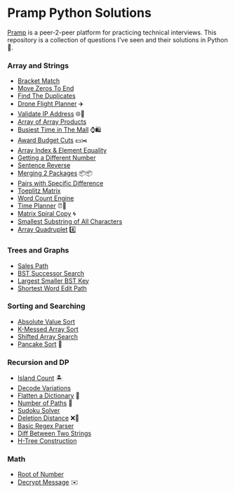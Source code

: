 # Pramp Python Solutions
[Pramp](http://pramp.com) is a peer-2-peer platform for practicing technical interviews. This repository is a collection of questions I've seen and their solutions in Python 🐍.

### Array and Strings
* [Bracket Match](code/bracket_match.py)
* [Move Zeros To End](code/move_zeros.py)
* [Find The Duplicates](code/find_duplicates.py)
* [Drone Flight Planner](code/drone_flight_planner.py) ✈️
* [Validate IP Address](code/validate_ip_address.py) 🌐📍 
* [Array of Array Products](code/array_products.py)
* [Busiest Time in The Mall](code/busiest_time_in_mall.py) ⌚🛍️
* [Award Budget Cuts](code/award_budget_cuts.py) 💵✂️
* [Array Index & Element Equality](code/arr_i_and_element_equality.py)
* [Getting a Different Number](code/getting_diff_num.py)
* [Sentence Reverse](code/sentence_reverse.py)
* [Merging 2 Packages](code/merging_2_packages.py) 📦📦
* [Pairs with Specific Difference](code/pairs_w_specific_diff.py)
* [Toeplitz Matrix](code/toeplitz_matrix.py)
* [Word Count Engine](code/word_count_engine.py)
* [Time Planner](code/time_planner.py) ⏰📓
* [Matrix Spiral Copy](code/matrix_spiral_copy.py) 🌀
* [Smallest Substring of All Characters](code/smallest_substr_all_chars.py)
* [Array Quadruplet](code/array_quadruplet.py) 4️⃣

### Trees and Graphs
* [Sales Path](code/sales_path.py)
* [BST Successor Search](bst_successor_search.py)
* [Largest Smaller BST Key](code/largest_smaller_bst_key.py)
* [Shortest Word Edit Path](code/shortest_word_edit_path.py)

### Sorting and Searching
* [Absolute Value Sort](code/absolute_value_sort.py)
* [K-Messed Array Sort](code/k_messed_arr_sort.py)
* [Shifted Array Search](code/shifted_array_search.py)
* [Pancake Sort](code/pancake_sort.py) 🥞

### Recursion and DP
* [Island Count](code/island_count.py) 🏝️
* [Decode Variations](code/decode_variations.py)
* [Flatten a Dictionary](code/flatten_dictionary.py) 📖
* [Number of Paths](code/number_of_paths.py) 🚗
* [Sudoku Solver](code/sudoku_solver.py)
* [Deletion Distance](code/deletion_distance.py) ❌📏
* [Basic Regex Parser](code/basic_regex_parser.py)
* [Diff Between Two Strings](code/diff_btw_two_strs.py)
* [H-Tree Construction](code/h_tree_construction.py)

### Math
* [Root of Number](code/root_of_number.py)
* [Decrypt Message](code/decrypt_message.py) ✉️


